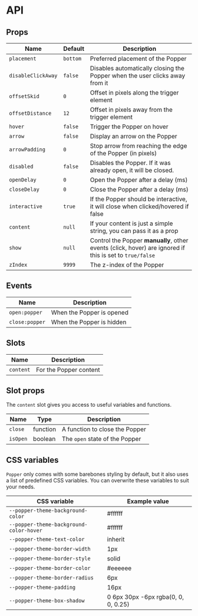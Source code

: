 # API

## Props

| Name               | Default  | Description                                                                                             |
| ------------------ | -------- | ------------------------------------------------------------------------------------------------------- |
| `placement`        | `bottom` | Preferred placement of the Popper                                                                       |
| `disableClickAway` | `false`  | Disables automatically closing the Popper when the user clicks away from it                             |
| `offsetSkid`       | `0`      | Offset in pixels along the trigger element                                                              |
| `offsetDistance`   | `12`     | Offset in pixels away from the trigger element                                                          |
| `hover`            | `false`  | Trigger the Popper on hover                                                                             |
| `arrow`            | `false`  | Display an arrow on the Popper                                                                          |
| `arrowPadding`     | `0`      | Stop arrow from reaching the edge of the Popper (in pixels)                                             |
| `disabled`         | `false`  | Disables the Popper. If it was already open, it will be closed.                                         |
| `openDelay`        | `0`      | Open the Popper after a delay (ms)                                                                      |
| `closeDelay`       | `0`      | Close the Popper after a delay (ms)                                                                     |
| `interactive`      | `true`   | If the Popper should be interactive, it will close when clicked/hovered if false                        |
| `content`          | `null`   | If your content is just a simple string, you can pass it as a prop                                      |
| `show`             | `null`   | Control the Popper **manually**, other events (click, hover) are ignored if this is set to `true/false` |
| `zIndex`           | `9999`   | The z-index of the Popper                                                                               |

## Events

| Name           | Description               |
| -------------- | ------------------------- |
| `open:popper`  | When the Popper is opened |
| `close:popper` | When the Popper is hidden |

## Slots

| Name      | Description            |
| --------- | ---------------------- |
| `content` | For the Popper content |

## Slot props

The `content` slot gives you access to useful variables and functions.

| Name     | Type     | Description                    |
| -------- | -------- | ------------------------------ |
| `close`  | function | A function to close the Popper |
| `isOpen` | boolean  | The `open` state of the Popper |

## CSS variables

`Popper` only comes with some barebones styling by default, but it also uses a list of predefined CSS variables. You can overwrite these variables to suit your needs.

| CSS variable                            | Example value                       |
| --------------------------------------- | ----------------------------------- |
| `--popper-theme-background-color`       | #ffffff                             |
| `--popper-theme-background-color-hover` | #ffffff                             |
| `--popper-theme-text-color`             | inherit                             |
| `--popper-theme-border-width`           | 1px                                 |
| `--popper-theme-border-style`           | solid                               |
| `--popper-theme-border-color`           | #eeeeee                             |
| `--popper-theme-border-radius`          | 6px                                 |
| `--popper-theme-padding`                | 16px                                |
| `--popper-theme-box-shadow`             | 0 6px 30px -6px rgba(0, 0, 0, 0.25) |
